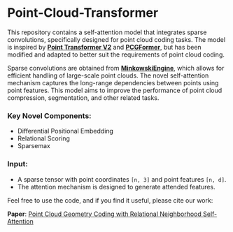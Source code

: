 # Point-Cloud-Transformer

This repository contains a self-attention model that integrates sparse convolutions, specifically designed for point cloud coding tasks. The model is inspired by [**Point Transformer V2**](https://arxiv.org/abs/2210.05666) and [**PCGFormer**](https://ieeexplore.ieee.org/document/10008892), but has been modified and adapted to better suit the requirements of point cloud coding.

Sparse convolutions are obtained from [**MinkowskiEngine**](https://github.com/NVIDIA/MinkowskiEngine), which allows for efficient handling of large-scale point clouds. The novel self-attention mechanism captures the long-range dependencies between points using point features. This model aims to improve the performance of point cloud compression, segmentation, and other related tasks.

### Key Novel Components:
* Differential Positional Embedding
* Relational Scoring
* Sparsemax

### Input:
- A sparse tensor with point coordinates `[n, 3]` and point features `[n, d]`.
- The attention mechanism is designed to generate attended features.

Feel free to use the code, and if you find it useful, please cite our work:

**Paper**: [Point Cloud Geometry Coding with Relational Neighborhood Self-Attention](https://ieeexplore.ieee.org/abstract/document/10743834)
